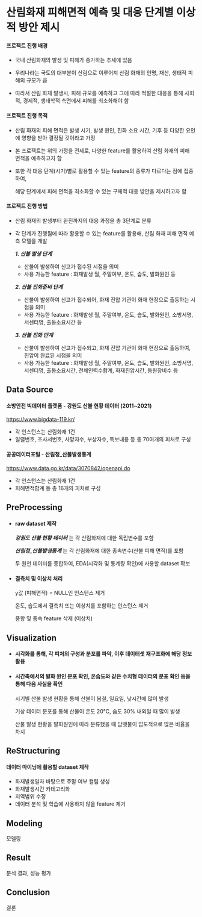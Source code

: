 # 산림화재 피해면적 예측 및 대응 단계별 이상적 방안 제시
#### 프로젝트 진행 배경
- 국내 산림화재의 발생 및 피해가 증가하는 추세에 있음

- 우리나라는 국토의 대부분이 산림으로 이루어져 산림 화재의 인명, 재산, 생태적 피해의 규모가 큼

- 따라서 산림 화재 발생시, 피해 규모를 예측하고 그에 따라 적절한 대응을 통해 사회적, 경제적, 생태학적 측면에서 피해를 최소화해야 함

#### 프로젝트 진행 목적
- 산림 화재의 피해 면적은 발생 시기, 발생 원인, 진화 소요 시간, 기후 등 다양한 요인에 영향을 받아 결정될 것이라고 가정

- 본 프로젝트는 위의 가정을 전제로, 다양한 feature를 활용하여 산림 화재의 피해 면적을 예측하고자 함

- 또한 각 대응 단계(시기)별로 활용할 수 있는 feature의 종류가 다르다는 점에 집중하여,

  해당 단계에서 피해 면적을 최소화할 수 있는 구체적 대응 방안을 제시하고자 함


#### 프로젝트 진행 방법
- 산림 화재의 발생부터 완진까지의 대응 과정을 총 3단계로 분류
- 각 단계가 진행됨에 따라 활용할 수 있는 feature를 활용해, 산림 화재 피해 면적 예측 모델을 개발

  ___1. 산불 발생 단계___
  - 산불이 발생하여 신고가 접수된 시점을 의미
  - 사용 가능한 feature : 화재발생 월, 주말여부, 온도, 습도, 발화원인 등

  ___2. 산불 진화준비 단계___
  - 산불이 발생하여 신고가 접수되어, 화재 진압 기관이 화재 현장으로 출동하는 시점을 의미
  - 사용 가능한 feature : 화재발생 월, 주말여부, 온도, 습도, 발화원인, 소방서명, 서센터명, 출동소요시간 등

  ___3. 산불 진화 단계___
  - 산불이 발생하여 신고가 접수되고, 화재 진압 기관이 화재 현장으로 출동하여, 진압이 완료된 시점을 의미
  - 사용 가능한 feature : 화재발생 월, 주말여부, 온도, 습도, 발화원인, 소방서명, 서센터명, 출동소요시간, 전체인력수합계, 화재진압시간, 동원장비수 등

## Data Source
#### 소방안전 빅데이터 플랫폼 - 강원도 산불 현황 데이터 (2011~2021)
https://www.bigdata-119.kr/
- 각 인스턴스는 산림화재 1건
- 일렬번호, 조사서번호, 사망자수, 부상자수, 특보내용 등 총 70여개의 피처로 구성

#### 공공데이터포털 - 산림청_산불발생통계
https://www.data.go.kr/data/3070842/openapi.do
- 각 인스턴스는 산림화재 1건
- 피해면적합계 등 총 16개의 피처로 구성

## PreProcessing
- #### raw dataset 제작

  ___강원도 산불 현황 데이터___ 는 각 산림화재에 대한 독립변수를 포함
  
  ___산림청_산불발생통계___ 는 각 산림화재에 대한 종속변수(산불 피해 면적)를 포함
  
  두 원천 데이터를 종합하여, EDA(시각화 및 통계량 확인)에 사용할 dataset 확보
  

- #### 결측치 및 이상치 처리
  
  y값 (피해면적) = NULL인 인스턴스 제거
  
  온도, 습도에서 결측치 또는 이상치를 포함하는 인스턴스 제거
  
  풍향 및 풍속 feature 삭제 (이상치)

## Visualization
- #### 시각화를 통해, 각 피처의 구성과 분포를 파악, 이후 데이터셋 재구조화에 해당 정보 활용
- #### 시간축에서의 발화 원인 분포 확인, 온습도와 같은 수치형 데이터의 분포 확인 등을 통해 다음 사실을 확인

  시기별 산불 발생 현황을 통해 산불이 봄철, 일요일, 낮시간에 많이 발생
  
  기상 데이터 분포를 통해 산불이 온도 20℃, 습도 30% 내외일 때 많이 발생
  
  산불 발생 현황을 발화원인에 따라 분류했을 때 담뱃불이 압도적으로 많은 비율을 차지
  
## ReStructuring
#### 데이터 마이닝에 활용할 dataset 제작

- 화재발생일자 바탕으로 주말 여부 컬럼 생성
- 화재발생시간 카테고리화
- 지역범위 수정
- 데이터 분석 및 학습에 사용하지 않을 feature 제거

## Modeling
모델링

## Result
분석 결과, 성능 평가

## Conclusion
결론
